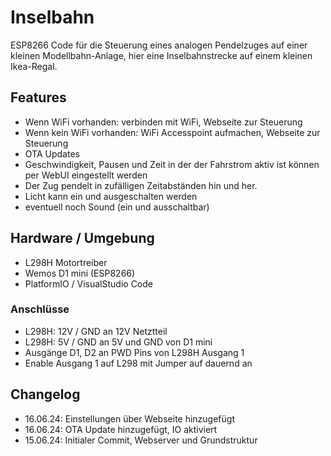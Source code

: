 # Inselbahn

ESP8266 Code für die Steuerung eines analogen Pendelzuges auf einer kleinen Modellbahn-Anlage, hier eine Inselbahnstrecke auf einem kleinen Ikea-Regal.

## Features

* Wenn WiFi vorhanden: verbinden mit WiFi, Webseite zur Steuerung
* Wenn kein WiFi vorhanden: WiFi Accesspoint aufmachen, Webseite zur Steuerung
* OTA Updates
* Geschwindigkeit, Pausen und Zeit in der der Fahrstrom aktiv ist können per WebUI eingestellt werden
* Der Zug pendelt in zufälligen Zeitabständen hin und her.
* Licht kann ein und ausgeschalten werden
* eventuell noch Sound (ein und ausschaltbar)

## Hardware / Umgebung

* L298H Motortreiber
* Wemos D1 mini (ESP8266)
* PlatformIO / VisualStudio Code

### Anschlüsse

* L298H: 12V / GND an 12V Netztteil
* L298H: 5V / GND an 5V und GND von D1 mini
* Ausgänge D1, D2 an PWD Pins von L298H Ausgang 1
* Enable Ausgang 1 auf L298 mit Jumper auf dauernd an

## Changelog

* 16.06.24: Einstellungen über Webseite hinzugefügt
* 16.06.24: OTA Update hinzugefügt, IO aktiviert
* 15.06.24: Initialer Commit, Webserver und Grundstruktur
